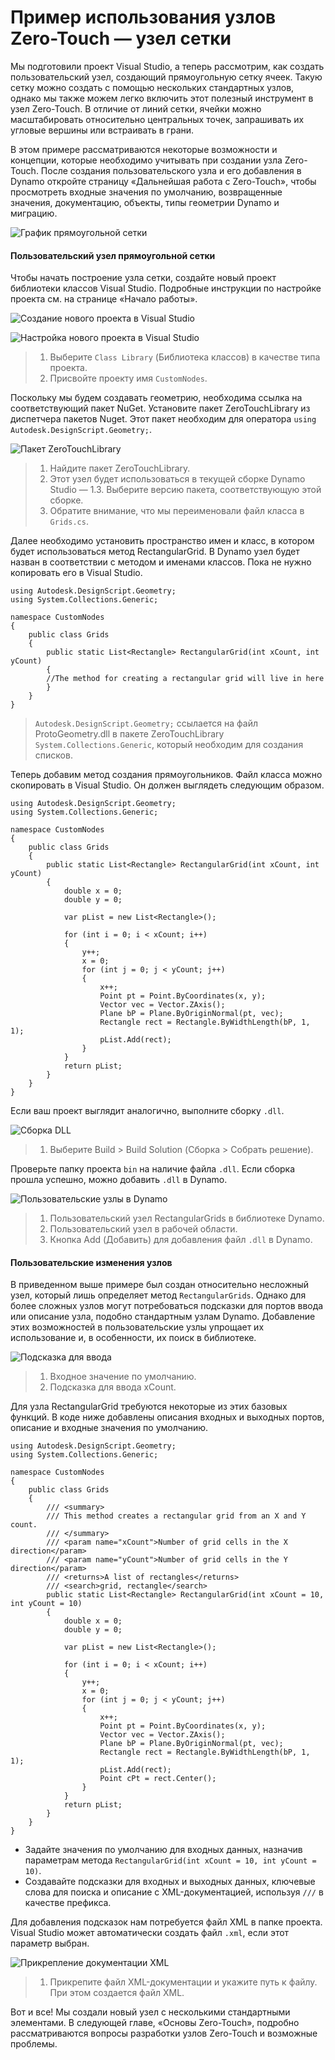 # Пример использования узлов Zero-Touch — узел сетки 

Мы подготовили проект Visual Studio, а теперь рассмотрим, как создать пользовательский узел, создающий прямоугольную сетку ячеек. Такую сетку можно создать с помощью нескольких стандартных узлов, однако мы также можем легко включить этот полезный инструмент в узел Zero-Touch. В отличие от линий сетки, ячейки можно масштабировать относительно центральных точек, запрашивать их угловые вершины или встраивать в грани.

В этом примере рассматриваются некоторые возможности и концепции, которые необходимо учитывать при создании узла Zero-Touch. После создания пользовательского узла и его добавления в Dynamo откройте страницу «Дальнейшая работа с Zero-Touch», чтобы просмотреть входные значения по умолчанию, возвращенные значения, документацию, объекты, типы геометрии Dynamo и миграцию.

![График прямоугольной сетки](images/cover-image.jpg)

#### Пользовательский узел прямоугольной сетки <a href="#custom-rectangular-grid-node" id="custom-rectangular-grid-node"></a>

Чтобы начать построение узла сетки, создайте новый проект библиотеки классов Visual Studio. Подробные инструкции по настройке проекта см. на странице «Начало работы».

![Создание нового проекта в Visual Studio](images/vs-new-project-1.jpg)

![Настройка нового проекта в Visual Studio](images/vs-new-project-2.jpg)

> 1. Выберите `Class Library` (Библиотека классов) в качестве типа проекта.
> 2. Присвойте проекту имя `CustomNodes`.

Поскольку мы будем создавать геометрию, необходима ссылка на соответствующий пакет NuGet. Установите пакет ZeroTouchLibrary из диспетчера пакетов Nuget. Этот пакет необходим для оператора `using Autodesk.DesignScript.Geometry;`.

![Пакет ZeroTouchLibrary](images/vs-nugetpackage.jpg)

> 1. Найдите пакет ZeroTouchLibrary.
> 2. Этот узел будет использоваться в текущей сборке Dynamo Studio — 1.3. Выберите версию пакета, соответствующую этой сборке.
> 3. Обратите внимание, что мы переименовали файл класса в `Grids.cs`.

Далее необходимо установить пространство имен и класс, в котором будет использоваться метод RectangularGrid. В Dynamo узел будет назван в соответствии с методом и именами классов. Пока не нужно копировать его в Visual Studio.

```
using Autodesk.DesignScript.Geometry;
using System.Collections.Generic;

namespace CustomNodes
{
    public class Grids
    {
        public static List<Rectangle> RectangularGrid(int xCount, int yCount)
        {
        //The method for creating a rectangular grid will live in here
        }
    }
}
```

> `Autodesk.DesignScript.Geometry;` ссылается на файл ProtoGeometry.dll в пакете ZeroTouchLibrary `System.Collections.Generic`, который необходим для создания списков.

Теперь добавим метод создания прямоугольников. Файл класса можно скопировать в Visual Studio. Он должен выглядеть следующим образом.

```
using Autodesk.DesignScript.Geometry;
using System.Collections.Generic;

namespace CustomNodes
{
    public class Grids
    {
        public static List<Rectangle> RectangularGrid(int xCount, int yCount)
        {
            double x = 0;
            double y = 0;

            var pList = new List<Rectangle>();

            for (int i = 0; i < xCount; i++)
            {
                y++;
                x = 0;
                for (int j = 0; j < yCount; j++)
                {
                    x++;
                    Point pt = Point.ByCoordinates(x, y);
                    Vector vec = Vector.ZAxis();
                    Plane bP = Plane.ByOriginNormal(pt, vec);
                    Rectangle rect = Rectangle.ByWidthLength(bP, 1, 1);
                    pList.Add(rect);
                }
            }
            return pList;
        }
    }
}
```

Если ваш проект выглядит аналогично, выполните сборку `.dll`.

![Сборка DLL](images/vs-grids.jpg)

> 1. Выберите Build > Build Solution (Сборка > Собрать решение).

Проверьте папку проекта `bin` на наличие файла `.dll`. Если сборка прошла успешно, можно добавить `.dll` в Dynamo.

![Пользовательские узлы в Dynamo](images/RectangularGrid-Dynamo.jpg)

> 1. Пользовательский узел RectangularGrids в библиотеке Dynamo.
> 2. Пользовательский узел в рабочей области.
> 3. Кнопка Add (Добавить) для добавления файл `.dll` в Dynamo.

#### Пользовательские изменения узлов <a href="#custom-node-modifications" id="custom-node-modifications"></a>

В приведенном выше примере был создан относительно несложный узел, который лишь определяет метод `RectangularGrids`. Однако для более сложных узлов могут потребоваться подсказки для портов ввода или описание узла, подобно стандартным узлам Dynamo. Добавление этих возможностей в пользовательские узлы упрощает их использование и, в особенности, их поиск в библиотеке.

![Подсказка для ввода](images/nodemodification.png)

> 1. Входное значение по умолчанию.
> 2. Подсказка для ввода xCount.

Для узла RectangularGrid требуются некоторые из этих базовых функций. В коде ниже добавлены описания входных и выходных портов, описание и входные значения по умолчанию.

```
using Autodesk.DesignScript.Geometry;
using System.Collections.Generic;

namespace CustomNodes
{
    public class Grids
    {
        /// <summary>
        /// This method creates a rectangular grid from an X and Y count.
        /// </summary>
        /// <param name="xCount">Number of grid cells in the X direction</param>
        /// <param name="yCount">Number of grid cells in the Y direction</param>
        /// <returns>A list of rectangles</returns>
        /// <search>grid, rectangle</search>
        public static List<Rectangle> RectangularGrid(int xCount = 10, int yCount = 10)
        {
            double x = 0;
            double y = 0;

            var pList = new List<Rectangle>();

            for (int i = 0; i < xCount; i++)
            {
                y++;
                x = 0;
                for (int j = 0; j < yCount; j++)
                {
                    x++;
                    Point pt = Point.ByCoordinates(x, y);
                    Vector vec = Vector.ZAxis();
                    Plane bP = Plane.ByOriginNormal(pt, vec);
                    Rectangle rect = Rectangle.ByWidthLength(bP, 1, 1);
                    pList.Add(rect);
                    Point cPt = rect.Center();
                }
            }
            return pList;
        }
    }
}
```

* Задайте значения по умолчанию для входных данных, назначив параметрам метода `RectangularGrid(int xCount = 10, int yCount = 10)`.
* Создавайте подсказки для входных и выходных данных, ключевые слова для поиска и описание с XML-документацией, используя `///` в качестве префикса.

Для добавления подсказок нам потребуется файл XML в папке проекта. Visual Studio может автоматически создать файл `.xml`, если этот параметр выбран.

![Прикрепление документации XML](images/vs-xml.jpg)

> 1. Прикрепите файл XML-документации и укажите путь к файлу. При этом создается файл XML.

Вот и все! Мы создали новый узел с несколькими стандартными элементами. В следующей главе, «Основы Zero-Touch», подробно рассматриваются вопросы разработки узлов Zero-Touch и возможные проблемы.
